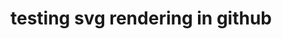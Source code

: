 # testing svg rendering in github

<svg width="400px" height="60px">
<rect x='0' y='0' height='50' fill='green'></rect>
</svg>